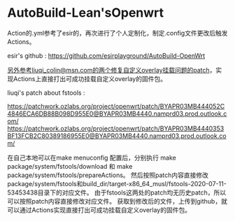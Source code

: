 # AutoBuild-Lean'sOpenwrt

Action的.yml参考了esir的，再次进行了个人定制化，制定.config文件更改后触发Actions。

esir's github : https://github.com/esirplayground/AutoBuild-OpenWrt


另外参考liuqi_colin@msn.com的两个修复自定义overlay挂载问题的patch，实现Actions上直接打出可成功挂载自定义overlay的固件包。

liuqi's patch about fstools :

https://patchwork.ozlabs.org/project/openwrt/patch/BYAPR03MB444052C4846ECA6DB88B098D955E0@BYAPR03MB4440.namprd03.prod.outlook.com/
https://patchwork.ozlabs.org/project/openwrt/patch/BYAPR03MB4440353BF13FCB2C80389186955E0@BYAPR03MB4440.namprd03.prod.outlook.com/


在自己本地可以在make menuconfig 配置后，分别执行 make package/system/fstools/download 和 make package/system/fstools/prepareActions。
然后按照patch内容直接修改package/system/fstools和build_dir/target-x86_64_musl/fstools-2020-07-11-53453438目录下的对应文件。
由于fstools这两处的patch均无历史patch，所以可以按照patch内容直接修改对应文件。
获取到修改后的文件，上传到github，就可以通过Actions实现直接打出可成功挂载自定义overlay的固件包。
